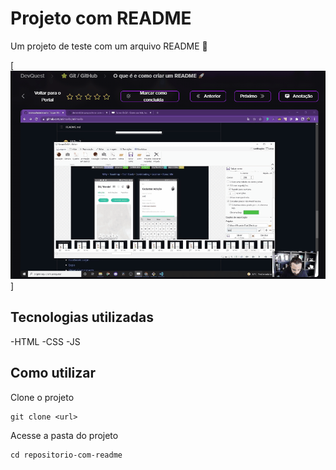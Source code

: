 # Projeto com README
Um projeto de teste com um arquivo README 🚀

[<img src="./Tela.gif" alt="gif da tela inicial do projeto abc">]

## Tecnologias utilizadas

-HTML
-CSS
-JS
## Como utilizar

Clone o projeto
```
git clone <url>
```

Acesse a pasta do projeto
```
cd repositorio-com-readme